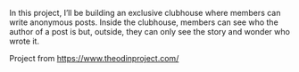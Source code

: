 In this project, I’ll be building an exclusive clubhouse where members can write anonymous posts. Inside the clubhouse, members can see who the author of a post is but, outside, they can only see the story and wonder who wrote it.

Project from https://www.theodinproject.com/
